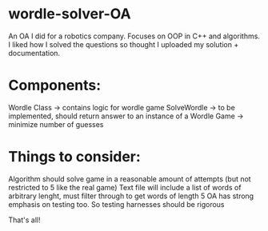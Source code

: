 # wordle-solver-OA
An OA I did for a robotics company. Focuses on OOP in C++ and algorithms. 
I liked how I solved the questions so thought I uploaded my solution + documentation.

# Components:
Wordle Class -> contains logic for wordle game
SolveWordle -> to be implemented, should return answer to an instance of a Wordle Game
            -> minimize number of guesses

# Things to consider:
Algorithm should solve game in a reasonable amount of attempts (but not restricted to 5 like the real game)
Text file will include a list of words of arbitrary lenght, must filter through to get words of length 5
OA has strong emphasis on testing too. So testing harnesses should be rigorous

That's all! 
